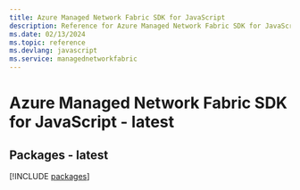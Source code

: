 ```yaml
---
title: Azure Managed Network Fabric SDK for JavaScript
description: Reference for Azure Managed Network Fabric SDK for JavaScript
ms.date: 02/13/2024
ms.topic: reference
ms.devlang: javascript
ms.service: managednetworkfabric
---
```

# Azure Managed Network Fabric SDK for JavaScript - latest
## Packages - latest
[!INCLUDE [packages](managed-network-fabric-index.md)]